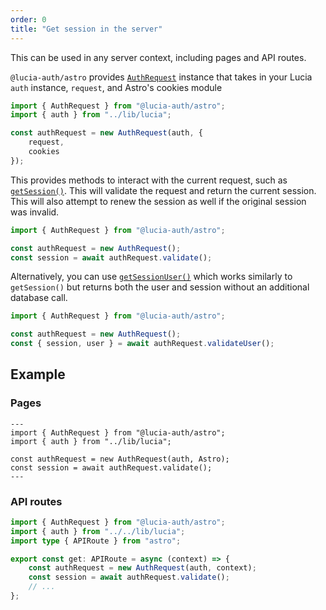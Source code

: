 ```yaml
---
order: 0
title: "Get session in the server"
---
```


This can be used in any server context, including pages and API routes.

`@lucia-auth/astro` provides [`AuthRequest`](/astro/api-reference/server-api#authrequest) instance that takes in your Lucia `auth` instance, `request`, and Astro's cookies module

```ts
import { AuthRequest } from "@lucia-auth/astro";
import { auth } from "../lib/lucia";

const authRequest = new AuthRequest(auth, {
	request,
	cookies
});
```

This provides methods to interact with the current request, such as [`getSession()`](/astro/api-reference/server-api#getsession). This will validate the request and return the current session. This will also attempt to renew the session as well if the original session was invalid.

```ts
import { AuthRequest } from "@lucia-auth/astro";

const authRequest = new AuthRequest();
const session = await authRequest.validate();
```

Alternatively, you can use [`getSessionUser()`](/astro/api-reference/server-api#getsessionuser) which works similarly to `getSession()` but returns both the user and session without an additional database call.

```ts
import { AuthRequest } from "@lucia-auth/astro";

const authRequest = new AuthRequest();
const { session, user } = await authRequest.validateUser();
```

## Example

### Pages

```astro
---
import { AuthRequest } from "@lucia-auth/astro";
import { auth } from "../lib/lucia";

const authRequest = new AuthRequest(auth, Astro);
const session = await authRequest.validate();
---
```

### API routes

```ts
import { AuthRequest } from "@lucia-auth/astro";
import { auth } from "../../lib/lucia";
import type { APIRoute } from "astro";

export const get: APIRoute = async (context) => {
	const authRequest = new AuthRequest(auth, context);
	const session = await authRequest.validate();
	// ...
};
```
